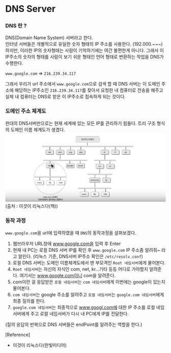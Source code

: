 # DNS Server

### DNS 란 ?
DNS(Domain Name System) 서버라고 한다.    
인터넷 서버들은 개별적으로 유일한 숫자 형태의 IP 주소를 사용한다. (192.000.~~~)  
하지만, 이러한 IP의 숫자형태는 사람이 기억하기에는 여간 불편한게 아니다. 그래서 이 IP주소의 숫자의 형태를
사람이 보기 쉬운 형태인 언어 형태로 변환하는 작업을 DNS가 수행한다.  

`www.google.com` => `216.239.34.117` 

그래서 우리가 url 주소에서 `www.google.com`으로 검색 할 때 DNS 서버는 이 도메인 주소에 해당하는 IP주소인 `216.239.34.117`를 찾아서 요청한 내 컴퓨터로 전송을 해주고 실제 내 컴퓨터는 DNS로 받은 이 IP주소로 접속하게 되는 것이다.  

### 도메인 주소 체계도

한대의 DNS서버만으로는 현재 세계에 있는 모든 IP를 관리하기 힘들다. 트리 구조 형식의 도메인 이름 체계도가 생겼다. 
![dns](/Network/img/dns.png)
(출처 : 이것이 리눅스다(책))

### 동작 과정
`www.google.com`을 url에 입력하였을 때 `DNS`의 동작과정을 살펴보겠다.

1. 웹브라우저 URL창에 www.google.com을 입력 후 Enter
2. 현재 내 PC는 로컬 DNS 서버 IP를 확인 후 `www.google.com` IP 주소좀 알려줘~ 라고 알린다.
(리눅스 기준, DNS서버 IP주소 확인은 `/etc/resolv.conf`)
3. 로컬 DNS 서버는 도메인 이름체계도에서 맨 부모격인 `Root 네임서버`에게 물어본다.
4. `Root 네임서버`는 자신의 자식인 com, net, kr...기타 등등 어디로 가야할지 알려준다. 여기서는 www.google.com이니 com을 알려준다.
5. com이란 걸 응답받은 `로컬 네임서버`는 `com 네임서버`에게 이번에는 google이 있는지 물어본다. 
6. `com 네임서버`는 google 주소를 알려주고 `로컬 네임서버`는 `google.com 네임서버`에게 최종 질의를 한다.
7. `google.com 네임서버`는 최종적으로 www.googl.com에 대한 IP 주소를 로컬 네임서버에게 주고 로컬 네임서버가 다시 내 PC에게 IP를 전달한다. 

(질의 응답의 반복으로 DNS 서버들은 endPoint를 알려주는 역할을 한다.)

[Reference]
- 이것이 리눅스다(한빛미디어)